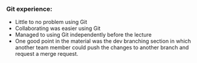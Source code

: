 ### Git experience:

- Little to no problem using Git 
- Collaborating was easier using Git 
- Managed to using Git independently before the lecture 
- One good point in the material was the dev branching section in which another team member could push the changes to another branch and request a merge request. 
